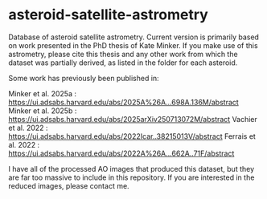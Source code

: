 # asteroid-satellite-astrometry

Database of asteroid satellite astrometry. Current version is primarily based on work presented in the PhD thesis of Kate Minker. If you make use of this astrometry, please cite this thesis and any other work from which the dataset was partially derived, as listed in the folder for each asteroid.

Some work has previously been published in:

Minker et al. 2025a : https://ui.adsabs.harvard.edu/abs/2025A%26A...698A.136M/abstract
Minker et al. 2025b : https://ui.adsabs.harvard.edu/abs/2025arXiv250713072M/abstract
Vachier et al. 2022 : https://ui.adsabs.harvard.edu/abs/2022Icar..38215013V/abstract
Ferrais et al. 2022 : https://ui.adsabs.harvard.edu/abs/2022A%26A...662A..71F/abstract

I have all of the processed AO images that produced this dataset, but they are far too massive to include in this repository. If you are interested in the reduced images, please contact me.
